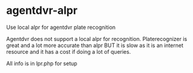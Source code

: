 # agentdvr-alpr
Use local alpr for agentdvr plate recognition

Agentdvr does not support a local alpr for recognition.  Platerecognizer is great and a lot more accurate than alpr BUT it is slow as it is an internet resource and it has a cost if doing a lot of queries.

All info is in lpr.php for setup
